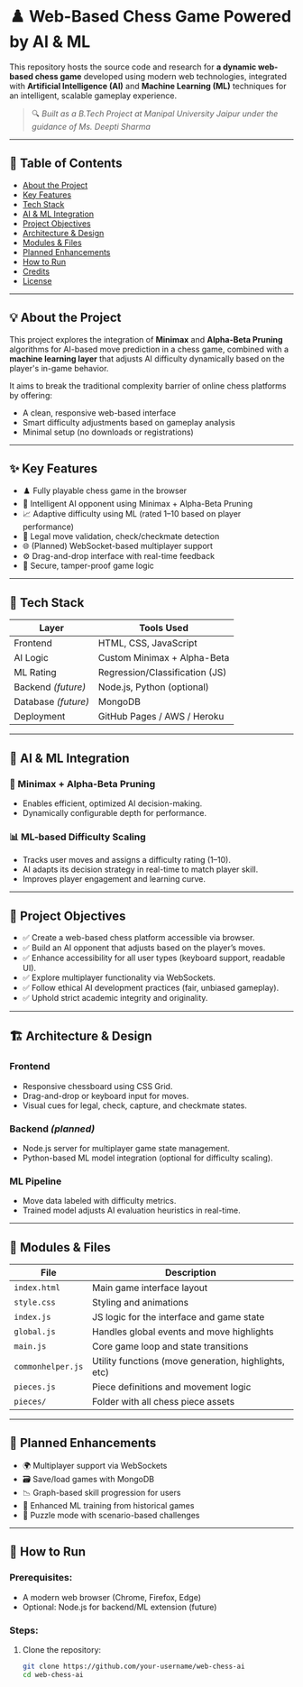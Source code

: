 # ♟️ Web-Based Chess Game Powered by AI & ML

This repository hosts the source code and research for **a dynamic web-based chess game** developed using modern web technologies, integrated with **Artificial Intelligence (AI)** and **Machine Learning (ML)** techniques for an intelligent, scalable gameplay experience.

> 🔍 *Built as a B.Tech Project at Manipal University Jaipur under the guidance of Ms. Deepti Sharma*

---

## 📌 Table of Contents

- [About the Project](#about-the-project)
- [Key Features](#key-features)
- [Tech Stack](#tech-stack)
- [AI & ML Integration](#ai--ml-integration)
- [Project Objectives](#project-objectives)
- [Architecture & Design](#architecture--design)
- [Modules & Files](#modules--files)
- [Planned Enhancements](#planned-enhancements)
- [How to Run](#how-to-run)
- [Credits](#credits)
- [License](#license)

---

## 💡 About the Project

This project explores the integration of **Minimax** and **Alpha-Beta Pruning** algorithms for AI-based move prediction in a chess game, combined with a **machine learning layer** that adjusts AI difficulty dynamically based on the player's in-game behavior.

It aims to break the traditional complexity barrier of online chess platforms by offering:
- A clean, responsive web-based interface
- Smart difficulty adjustments based on gameplay analysis
- Minimal setup (no downloads or registrations)

---

## ✨ Key Features

- ♟️ Fully playable chess game in the browser
- 🧠 Intelligent AI opponent using Minimax + Alpha-Beta Pruning
- 📈 Adaptive difficulty using ML (rated 1–10 based on player performance)
- 🎯 Legal move validation, check/checkmate detection
- 🌐 (Planned) WebSocket-based multiplayer support
- ⚙️ Drag-and-drop interface with real-time feedback
- 🔐 Secure, tamper-proof game logic

---

## 🧰 Tech Stack

| Layer        | Tools Used                    |
|-------------|-------------------------------|
| Frontend     | HTML, CSS, JavaScript         |
| AI Logic     | Custom Minimax + Alpha-Beta   |
| ML Rating    | Regression/Classification (JS)|
| Backend *(future)* | Node.js, Python (optional)  |
| Database *(future)* | MongoDB                      |
| Deployment   | GitHub Pages / AWS / Heroku   |

---

## 🧠 AI & ML Integration

### 🔁 Minimax + Alpha-Beta Pruning
- Enables efficient, optimized AI decision-making.
- Dynamically configurable depth for performance.

### 📊 ML-based Difficulty Scaling
- Tracks user moves and assigns a difficulty rating (1–10).
- AI adapts its decision strategy in real-time to match player skill.
- Improves player engagement and learning curve.

---

## 🎯 Project Objectives

- ✅ Create a web-based chess platform accessible via browser.
- ✅ Build an AI opponent that adjusts based on the player’s moves.
- ✅ Enhance accessibility for all user types (keyboard support, readable UI).
- ✅ Explore multiplayer functionality via WebSockets.
- ✅ Follow ethical AI development practices (fair, unbiased gameplay).
- ✅ Uphold strict academic integrity and originality.

---

## 🏗️ Architecture & Design

### Frontend
- Responsive chessboard using CSS Grid.
- Drag-and-drop or keyboard input for moves.
- Visual cues for legal, check, capture, and checkmate states.

### Backend *(planned)*
- Node.js server for multiplayer game state management.
- Python-based ML model integration (optional for difficulty scaling).

### ML Pipeline
- Move data labeled with difficulty metrics.
- Trained model adjusts AI evaluation heuristics in real-time.

---

## 📁 Modules & Files

| File               | Description                                           |
|--------------------|-------------------------------------------------------|
| `index.html`        | Main game interface layout                           |
| `style.css`         | Styling and animations                               |
| `index.js`          | JS logic for the interface and game state            |
| `global.js`         | Handles global events and move highlights            |
| `main.js`           | Core game loop and state transitions                 |
| `commonhelper.js`   | Utility functions (move generation, highlights, etc) |
| `pieces.js`         | Piece definitions and movement logic                 |
| `pieces/`           | Folder with all chess piece assets                   |

---

## 🚀 Planned Enhancements

- 🌍 Multiplayer support via WebSockets
- 🗃️ Save/load games with MongoDB
- 📉 Graph-based skill progression for users
- 🔎 Enhanced ML training from historical games
- 🧪 Puzzle mode with scenario-based challenges

---

## 🧪 How to Run

### Prerequisites:
- A modern web browser (Chrome, Firefox, Edge)
- Optional: Node.js for backend/ML extension (future)

### Steps:
1. Clone the repository:
   ```bash
   git clone https://github.com/your-username/web-chess-ai
   cd web-chess-ai
